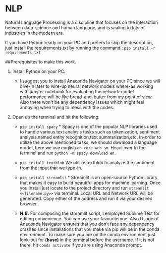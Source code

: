 # NLP
Natural Language Processing is a discipline that focuses on the interaction between data-science and human language, and is scaling to lots of industries in the modern era. 


If you have Python ready on your PC and prefers to skip the description, just install the requirements.txt by running the command : `pip install -r requirements.txt`



##Prerequisites to make this work.
1. Install Python on your PC.
      - I suggest you to install Anaconda Navigator on your PC since we will dive-in later to wire-up neural network models             where-as working with jupyter notebook for evaluating the network-model performance will be like bread-and-butter from         my point of view. Also there won't be any dependency issues which might feel annoying when trying to mess with the             codes.
2. Open up the terminal and hit the following:
      
      * `pip install spacy`
                * Spacy is one of the popular NLP libraries used to handle various text analysis tasks such as tokenization,    sentiment analysis,named entity recognition,text summarization,etc.
                In-order to utilize the above mentioned tasks, we should download a language model, here we use english `en_core_web_sm`. Head-over to the terminal and run  `python -m spacy download en`.
                
      * `pip install textblob`
                We utilize textblob to analyze the sentiment from the input that we type-in.  
                
      * `pip install streamlit`
                * Streamlit is an open-source Python library that makes it easy to build beautiful apps for machine learning.
                  Once you install just locate to the project directory and run `streamlit <<filename.py>>` via terminal. Local URL and Network URL will be generated. Copy either of the address and run it via your desired browser.

      * **N.B.** For composing the streamlit script, I employed Sublime Text for editing convenience. You can use your favourite one. Also Usage of Anaconda Navigator ensures that you don't face any dependency crashes since installations that you make via pip will be in the conda environment. To make sure you are on the conda environment just look-out for **(base)** in the terminal before the username. If it is not there, hit `conda activate` if you are using Anaconda prompt.

